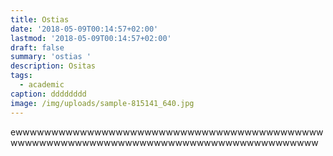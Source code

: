 ```yaml
---
title: Ostias
date: '2018-05-09T00:14:57+02:00'
lastmod: '2018-05-09T00:14:57+02:00'
draft: false
summary: 'ostias '
description: Ositas
tags:
  - academic
caption: dddddddd
image: /img/uploads/sample-815141_640.jpg
---
```

ewwwwwwwwwwwwwwwwwwwwwwwwwwwwwwwwwwwwwwwwwwwwwwwwwwwwwwwwwwwwwwwwwwwwwwwwwwwwwwwwwwwwww
